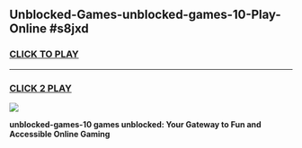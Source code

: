 
## Unblocked-Games-unblocked-games-10-Play-Online #s8jxd
<h3>
<a href="https://news.freeplayer.one?title=unblocked-games-10&ref=3">CLICK TO PLAY</a></h3>
<hr>

<h3>
<a href="https://news.freeplayer.one?title=unblocked-games-10&ref=3">CLICK 2 PLAY</a>
  
</h3>

<a href="https://news.freeplayer.one?title=unblocked-games-10&ref=3"><img src="https://clearcache.store/games.png"></a>


**unblocked-games-10 games unblocked: Your Gateway to Fun and Accessible Online Gaming**
